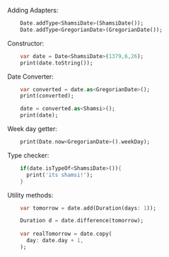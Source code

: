 
Adding Adapters:
```dart
    Date.addType<ShamsiDate>(ShamsiDate());
    Date.addType<GregorianDate>(GregorianDate());
```

Constructor:
```dart
    var date = Date<ShamsiDate>(1379,6,26);
    print(date.toString());
```

Date Converter:
```dart
    var converted = date.as<GregorianDate>();
    print(converted);

    date = converted.as<Shamsi>();
    print(date);

```

Week day getter:

```dart
    print(Date.now<GregorianDate>().weekDay);
```

Type checker:

```dart
    if(date.isTypeOf<ShamsiDate>()){
      print('its shamsi!');
    }
```

Utility methods:
```dart
    var tomorrow = date.add(Duration(days: 1));

    Duration d = date.difference(tomorrow);
    
    var realTomorrow = date.copy(
      day: date.day + 1,
    );
```